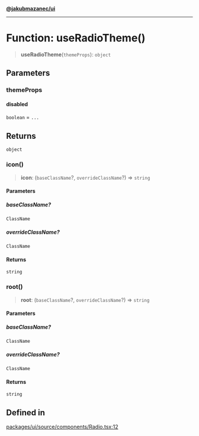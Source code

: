 [**@jakubmazanec/ui**](../README.md)

---

# Function: useRadioTheme()

> **useRadioTheme**(`themeProps`): `object`

## Parameters

### themeProps

#### disabled

`boolean` = `...`

## Returns

`object`

### icon()

> **icon**: (`baseClassName`?, `overrideClassName`?) => `string`

#### Parameters

##### baseClassName?

`ClassName`

##### overrideClassName?

`ClassName`

#### Returns

`string`

### root()

> **root**: (`baseClassName`?, `overrideClassName`?) => `string`

#### Parameters

##### baseClassName?

`ClassName`

##### overrideClassName?

`ClassName`

#### Returns

`string`

## Defined in

[packages/ui/source/components/Radio.tsx:12](https://github.com/jakubmazanec/tools/blob/0633c96618f3c6692ade528aee0f27ac091468a5/packages/ui/source/components/Radio.tsx#L12)
